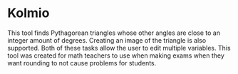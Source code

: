 # Kolmio

This tool finds Pythagorean triangles whose other angles are close to an integer amount of degrees.
Creating an image of the triangle is also supported.
Both of these tasks allow the user to edit multiple variables.
This tool was created for math teachers to use when making exams when they want rounding to not cause problems for students. 
